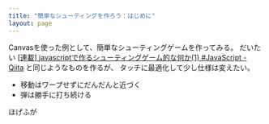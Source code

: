 ```yaml
---
title: "簡単なシューティングを作ろう：はじめに"
layout: page
---
```

Canvasを使った例として、簡単なシューティングゲームを作ってみる。
だいたい [[連載] javascriptで作るシューティングゲーム的な何か(1) #JavaScript - Qiita](https://qiita.com/doxas/items/9debec7e1f0c19bc8daa) と同じようなものを作るが、
タッチに最適化して少し仕様は変えたい。

- 移動はワープせずにだんだんと近づく
- 弾は勝手に打ち続ける

ほげふが